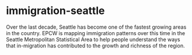 # immigration-seattle
Over the last decade, Seattle has become one of the fastest growing areas in the country.  EPCW is mapping immigration patterns over this time in the Seattle Metropolitan Statistical Area to help people understand the ways that in-migration has contributed to the growth and richness of the region.
